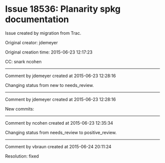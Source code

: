 # Issue 18536: Planarity spkg documentation

Issue created by migration from Trac.

Original creator: jdemeyer

Original creation time: 2015-06-23 12:17:23

CC:  snark ncohen




---

Comment by jdemeyer created at 2015-06-23 12:28:16

Changing status from new to needs_review.


---

Comment by jdemeyer created at 2015-06-23 12:28:16

New commits:


---

Comment by ncohen created at 2015-06-23 12:35:34

Changing status from needs_review to positive_review.


---

Comment by vbraun created at 2015-06-24 20:11:24

Resolution: fixed
